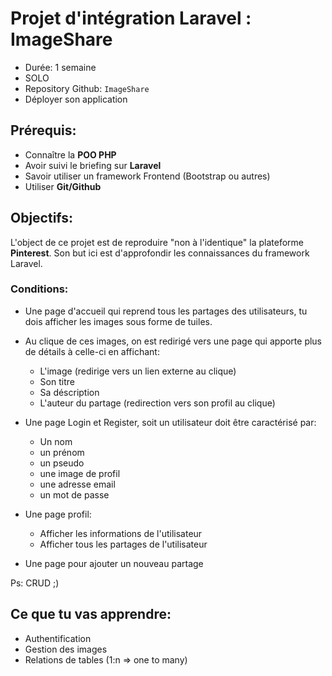 # Projet d'intégration Laravel : ImageShare



- Durée: 1 semaine
- SOLO
- Repository Github: `ImageShare`
- Déployer son application

## Prérequis:

- Connaître la **POO PHP**
- Avoir suivi le briefing sur **Laravel**
- Savoir utiliser un framework Frontend (Bootstrap ou autres)
- Utiliser **Git/Github**

## Objectifs:

L'object de ce projet est de reproduire "non à l'identique" la plateforme **Pinterest**. Son but ici est d'approfondir les connaissances du framework Laravel.

### Conditions:

- Une page d'accueil qui reprend tous les partages des utilisateurs, tu dois afficher les images sous forme de tuiles.


- Au clique de ces images, on est redirigé vers une page qui apporte plus de détails à celle-ci en affichant:
  
  - L'image (redirige vers un lien externe au clique)
  - Son titre
  - Sa déscription
  - L'auteur du partage (redirection vers son profil au clique)

- Une page Login et Register, soit un utilisateur doit être caractérisé par:
  
  - Un nom
  - un prénom
  - un pseudo
  - une image de profil
  - une adresse email
  - un mot de passe

- Une page profil:
  - Afficher les informations de l'utilisateur
  - Afficher tous les partages de l'utilisateur


- Une page pour ajouter un nouveau partage

Ps: CRUD ;)

## Ce que tu vas apprendre:

- Authentification
- Gestion des images 
- Relations de tables (1:n => one to many)
